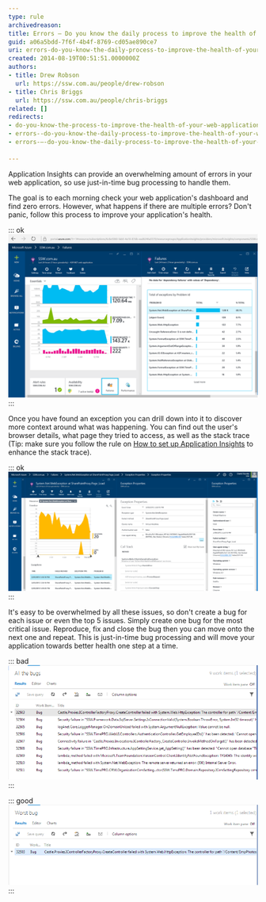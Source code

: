 ```yaml
---
type: rule
archivedreason: 
title: Errors – Do you know the daily process to improve the health of your web application?
guid: a06a5bdd-7f6f-4b4f-8769-cd05ae890ce7
uri: errors-do-you-know-the-daily-process-to-improve-the-health-of-your-web-application
created: 2014-08-19T00:51:51.0000000Z
authors:
- title: Drew Robson
  url: https://ssw.com.au/people/drew-robson
- title: Chris Briggs
  url: https://ssw.com.au/people/chris-briggs
related: []
redirects:
- do-you-know-the-process-to-improve-the-health-of-your-web-application
- errors--do-you-know-the-daily-process-to-improve-the-health-of-your-web-application
- errors-–-do-you-know-the-daily-process-to-improve-the-health-of-your-web-application

---
```


Application Insights can provide an overwhelming amount of errors in your web application, so use just-in-time bug processing to handle them.

<!--endintro-->

The goal is to each morning check your web application's dashboard and find zero errors. However, what happens if there are multiple errors? Don't panic, follow this process to improve your application's health.


::: ok  
![Figure: Every morning developers check Application Insights for errors](App-Insights-Failures.png)  
:::

Once you have found an exception you can drill down into it to discover more context around what was happening. You can find out the user's browser details, what page they tried to access, as well as the stack trace (Tip: make sure you follow the rule on [How to set up Application Insights](/how-to-set-up-application-insights) to enhance the stack trace).


::: ok  
![Figure: Drilling down into an exception to discover more.](App-Insights-Failures-drilldown.png)  
:::

It's easy to be overwhelmed by all these issues, so don't create a bug for each issue or even the top 5 issues. Simply create one bug for the most critical issue. Reproduce, fix and close the bug then you can move onto the next one and repeat. This is just-in-time bug processing and will move your application towards better health one step at a time.


::: bad  
![Figure: Bad example - creating all the bugs](20-08-2014-12-04-31-PM-compressor.png)  
:::


::: good  
![Figure: Good example - create the first bug (unfortunately bug has to be created manually)](20-08-2014-12-06-16-PM-compressor.png)  
:::
